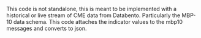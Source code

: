 This code is not standalone, this is meant to be implemented with a historical or live stream of CME data from Databento. Particularly the MBP-10 data schema.
This code attaches the indicator values to the mbp10 messages and converts to json.
